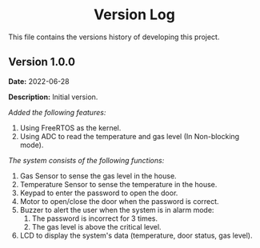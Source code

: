 <h1 align="center">Version Log</h1>

This file contains the versions history of developing this project.

## Version 1.0.0

**Date:** 2022-06-28

**Description:** Initial version.

*Added the following features:*

1. Using FreeRTOS as the kernel.
2. Using ADC to read the temperature and gas level (In Non-blocking mode).

*The system  consists of the following functions:*

1. Gas Sensor to sense the gas level in the house.
2. Temperature Sensor to sense the temperature in the house.
3. Keypad to enter the password to open the door.
4. Motor to open/close the door when the password is correct.
5. Buzzer to alert the user when the system is in alarm mode:
   1. The password is incorrect for 3 times.
   2. The gas level is above the critical level.
6. LCD to display the system's data (temperature, door status, gas level).
